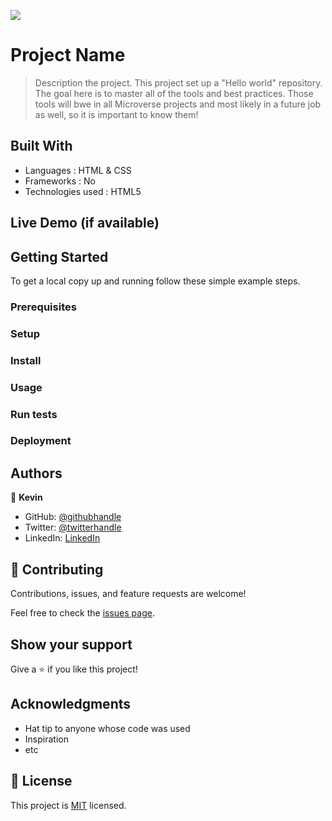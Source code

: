![](https://img.shields.io/badge/Microverse-blueviolet)

# Project Name

> Description the project.
> This project set up a "Hello world" repository.
> The goal here is to master all of the tools and best practices.
> Those tools will bwe in all Microverse projects and most likely in a future job as well, so it is important to know them!



## Built With

- Languages : HTML & CSS
- Frameworks : No
- Technologies used : HTML5

## Live Demo (if available)

<!-- [Live Demo Link](https://livedemo.com) -->


## Getting Started
<!--
**This is an example of how you may give instructions on setting up your project locally.**
**Modify this file to match your project, remove sections that don't apply. For example: delete the testing section if the currect project doesn't require testing.**
-->

To get a local copy up and running follow these simple example steps.

### Prerequisites

### Setup

### Install

### Usage

### Run tests

### Deployment



## Authors

👤 **Kevin**

- GitHub: [@githubhandle](https://reve-d-ailleurs.com/)
- Twitter: [@twitterhandle](https://reve-d-ailleurs.com/)
- LinkedIn: [LinkedIn](https://reve-d-ailleurs.com/)
<!--
👤 **Author2**

- GitHub: [@githubhandle](https://github.com/githubhandle)
- Twitter: [@twitterhandle](https://twitter.com/twitterhandle)
- LinkedIn: [LinkedIn](https://linkedin.com/in/linkedinhandle)
-->
## 🤝 Contributing

Contributions, issues, and feature requests are welcome!

Feel free to check the [issues page](../../issues/).

## Show your support

Give a ⭐️ if you like this project!

## Acknowledgments

- Hat tip to anyone whose code was used
- Inspiration
- etc

## 📝 License

This project is [MIT](./MIT.md) licensed.
